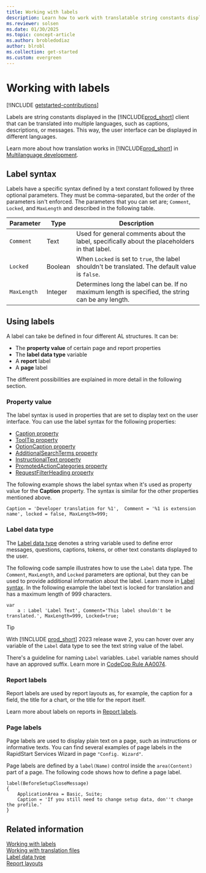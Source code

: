 ```yaml
---
title: Working with labels
description: Learn how to work with translatable string constants displayed in the Business Central client.
ms.reviewer: solsen
ms.date: 01/30/2025
ms.topic: concept-article
ms.author: brobledodiaz
author: blrobl
ms.collection: get-started
ms.custom: evergreen
---
```


# Working with labels

[!INCLUDE [getstarted-contributions](includes/getstarted-contributions.md)]

Labels are string constants displayed in the [!INCLUDE[prod_short](includes/prod_short.md)] client that can be translated into multiple languages, such as captions, descriptions, or messages. This way, the user interface can be displayed in different languages.

Learn more about how translation works in [!INCLUDE[prod_short](includes/prod_short.md)] in [Multilanguage development](devenv-work-with-translation-files.md).

## Label syntax

Labels have a specific syntax defined by a text constant followed by three optional parameters. They must be comma-separated, but the order of the parameters isn't enforced. The parameters that you can set are; `Comment`, `Locked`, and `MaxLength` and described in the following table.

| Parameter   | Type  | Description|
|-------------|-------|--------------|
|`Comment`  |Text   | Used for general comments about the label, specifically about the placeholders in that label.|
|`Locked`   |Boolean| When `Locked` is set to `true`, the label shouldn't be translated. The default value is `false`.|
|`MaxLength`|Integer| Determines long the label can be. If no maximum length is specified, the string can be any length.|

## Using labels

A label can take be defined in four different AL structures. It can be:

- The **property value** of certain page and report properties
- The **label data type** variable
- A **report** label
- A **page** label

The different possibilities are explained in more detail in the following section.

### Property value

The label syntax is used in properties that are set to display text on the user interface. You can use the label syntax for the following properties:

- [Caption property](properties/devenv-caption-property.md)  
- [ToolTip property](properties/devenv-tooltip-property.md)  
- [OptionCaption property](properties/devenv-optioncaption-property.md)  
- [AdditionalSearchTerms property](properties/devenv-additionalsearchterms-property.md)  
- [InstructionalText property](properties/devenv-instructionaltext-property.md)  
- [PromotedActionCategories property](properties/devenv-promotedactioncategories-property.md)  
- [RequestFilterHeading property](properties/devenv-requestfilterheading-property.md)  


The following example shows the label syntax when it's used as property value for the **Caption** property. The syntax is similar for the other properties mentioned above.

```AL
Caption = 'Developer translation for %1',  Comment = '%1 is extension name', locked = false, MaxLength=999;
```

### Label data type

The [Label data type](methods-auto/label/label-data-type.md) denotes a string variable used to define error messages, questions, captions, tokens, or other text constants displayed to the user.

The following code sample illustrates how to use the `Label` data type. The `Comment`, `MaxLength`, and `Locked` parameters are optional, but they can be used to provide additional information about the label. Learn more in [Label syntax](#label-syntax). In the following example the label text is locked for translation and has a maximum length of 999 characters.

```AL
var
    a : Label 'Label Text', Comment='This label shouldn't be translated.', MaxLength=999, Locked=true;
```

> [!TIP]  
> With [!INCLUDE [prod_short](includes/prod_short.md)] 2023 release wave 2, you can hover over any variable of the `Label` data type to see the text string value of the label.

There's a guideline for naming `Label` variables. `Label` variable names should have an approved suffix. Learn more in [CodeCop Rule AA0074](analyzers/codecop-aa0074.md).

### Report labels

Report labels are used by report layouts as, for example, the caption for a field, the title for a chart, or the title for the report itself. 

Learn more about labels on reports in [Report labels](./devenv-report-object.md#report-labels).

### Page labels

Page labels are used to display plain text on a page, such as instructions or informative texts. You can find several examples of page labels in the RapidStart Services Wizard in page `"Config. Wizard"`.

Page labels are defined by a `label(Name)` control inside the `area(Content)` part of a page. The following code shows how to define a page label.

```AL
label(BeforeSetupCloseMessage)
{
    ApplicationArea = Basic, Suite;
    Caption = 'If you still need to change setup data, don''t change the profile.'
}
```

## Related information

[Working with labels](devenv-using-labels.md)    
[Working with translation files](devenv-work-with-translation-files.md)  
[Label data type](methods-auto/label/label-data-type.md)   
[Report layouts](devenv-report-design-overview.md#report-layouts)
